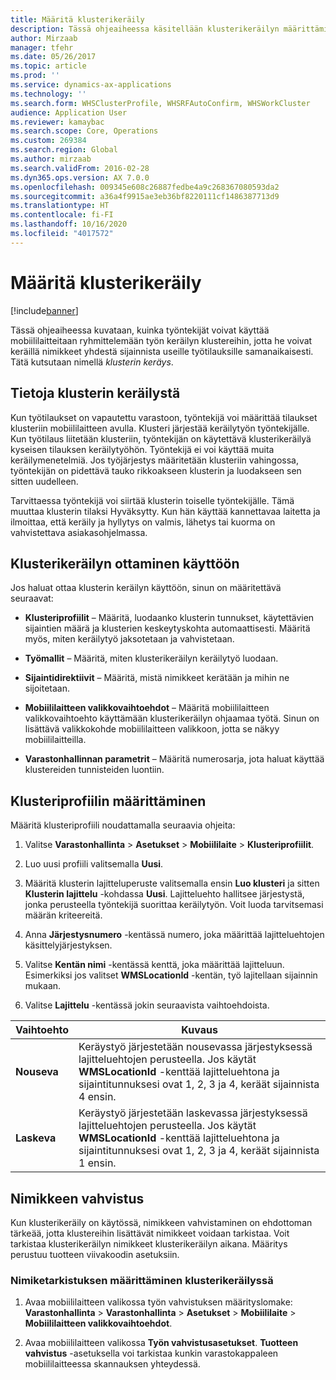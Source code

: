 ```yaml
---
title: Määritä klusterikeräily
description: Tässä ohjeaiheessa käsitellään klusterikeräilyn määrittämistä ja nimikevahvistuksen käyttämistä klusterikeräilyssä.
author: Mirzaab
manager: tfehr
ms.date: 05/26/2017
ms.topic: article
ms.prod: ''
ms.service: dynamics-ax-applications
ms.technology: ''
ms.search.form: WHSClusterProfile, WHSRFAutoConfirm, WHSWorkCluster
audience: Application User
ms.reviewer: kamaybac
ms.search.scope: Core, Operations
ms.custom: 269384
ms.search.region: Global
ms.author: mirzaab
ms.search.validFrom: 2016-02-28
ms.dyn365.ops.version: AX 7.0.0
ms.openlocfilehash: 009345e608c26887fedbe4a9c268367080593da2
ms.sourcegitcommit: a36a4f9915ae3eb36bf8220111cf1486387713d9
ms.translationtype: HT
ms.contentlocale: fi-FI
ms.lasthandoff: 10/16/2020
ms.locfileid: "4017572"
---
```

# <a name="set-up-cluster-picking"></a>Määritä klusterikeräily

[!include[banner](../includes/banner.md)]

Tässä ohjeaiheessa kuvataan, kuinka työntekijät voivat käyttää mobiililaitteitaan ryhmittelemään työn keräilyn klustereihin, jotta he voivat keräillä nimikkeet yhdestä sijainnista useille työtilauksille samanaikaisesti. Tätä kutsutaan nimellä *klusterin keräys*.

## <a name="about-cluster-picking"></a>Tietoja klusterin keräilystä

Kun työtilaukset on vapautettu varastoon, työntekijä voi määrittää tilaukset klusteriin mobiililaitteen avulla. Klusteri järjestää keräilytyön työntekijälle. Kun työtilaus liitetään klusteriin, työntekijän on käytettävä klusterikeräilyä kyseisen tilauksen keräilytyöhön. Työntekijä ei voi käyttää muita keräilymenetelmiä. Jos työjärjestys määritetään klusteriin vahingossa, työntekijän on pidettävä tauko rikkoakseen klusterin ja luodakseen sen sitten uudelleen.

Tarvittaessa työntekijä voi siirtää klusterin toiselle työntekijälle. Tämä muuttaa klusterin tilaksi Hyväksytty. Kun hän käyttää kannettavaa laitetta ja ilmoittaa, että keräily ja hyllytys on valmis, lähetys tai kuorma on vahvistettava asiakasohjelmassa.

## <a name="enable-cluster-picking"></a>Klusterikeräilyn ottaminen käyttöön

Jos haluat ottaa klusterin keräilyn käyttöön, sinun on määritettävä seuraavat:

- **Klusteriprofiilit** – Määritä, luodaanko klusterin tunnukset, käytettävien sijaintien määrä ja klusterien keskeytyskohta automaattisesti. Määritä myös, miten keräilytyö jaksotetaan ja vahvistetaan.

- **Työmallit** – Määritä, miten klusterikeräilyn keräilytyö luodaan.

- **Sijaintidirektiivit** – Määritä, mistä nimikkeet kerätään ja mihin ne sijoitetaan.

- **Mobiililaitteen valikkovaihtoehdot** – Määritä mobiililaitteen valikkovaihtoehto käyttämään klusterikeräilyn ohjaamaa työtä. Sinun on lisättävä valikkokohde mobiililaitteen valikkoon, jotta se näkyy mobiililaitteilla.

- **Varastonhallinnan parametrit** – Määritä numerosarja, jota haluat käyttää klustereiden tunnisteiden luontiin.

## <a name="set-up-a-cluster-profile"></a>Klusteriprofiilin määrittäminen

Määritä klusteriprofiili noudattamalla seuraavia ohjeita:

1. Valitse **Varastonhallinta** \> **Asetukset** \> **Mobiililaite** \> **Klusteriprofiilit**.

1. Luo uusi profiili valitsemalla **Uusi**.

1. Määritä klusterin lajitteluperuste valitsemalla ensin **Luo klusteri** ja sitten **Klusterin lajittelu** -kohdassa **Uusi**. Lajitteluehto hallitsee järjestystä, jonka perusteella työntekijä suorittaa keräilytyön. Voit luoda tarvitsemasi määrän kriteereitä.

1. Anna **Järjestysnumero** -kentässä numero, joka määrittää lajitteluehtojen käsittelyjärjestyksen.

1. Valitse **Kentän nimi** -kentässä kenttä, joka määrittää lajitteluun. Esimerkiksi jos valitset **WMSLocationId** -kentän, työ lajitellaan sijainnin mukaan.

1. Valitse **Lajittelu** -kentässä jokin seuraavista vaihtoehdoista.

| **Vaihtoehto**     | **Kuvaus**                                                                                                                                                                                                                    |
|----------------|------------------------------------------------------------------------------------------------------------------------------------------------------------------------------------------------------------------------------------|
| **Nouseva**  | Keräystyö järjestetään nousevassa järjestyksessä lajitteluehtojen perusteella. Jos käytät **WMSLocationId** -kenttää lajitteluehtona ja sijaintitunnuksesi ovat 1, 2, 3 ja 4, keräät sijainnista 4 ensin. |
| **Laskeva** | Keräystyö järjestetään laskevassa järjestyksessä lajitteluehtojen perusteella. Jos käytät **WMSLocationId** -kenttää lajitteluehtona ja sijaintitunnuksesi ovat 1, 2, 3 ja 4, keräät sijainnista 1 ensin. |

## <a name="item-confirmation"></a>Nimikkeen vahvistus

Kun klusterikeräily on käytössä, nimikkeen vahvistaminen on ehdottoman tärkeää, jotta klustereihin lisättävät nimikkeet voidaan tarkistaa. Voit tarkistaa klusterikeräilyn nimikkeet klusterikeräilyn aikana. Määritys perustuu tuotteen viivakoodin asetuksiin.

### <a name="set-up-item-verification-with-cluster-picking"></a>Nimiketarkistuksen määrittäminen klusterikeräilyssä

1. Avaa mobiililaitteen valikossa työn vahvistuksen määrityslomake: **Varastonhallinta** \> **Varastonhallinta** \> **Asetukset** \> **Mobiililaite** \> **Mobiililaitteen valikkovaihtoehdot**.

1. Avaa mobiililaitteen valikossa **Työn vahvistusasetukset**. **Tuotteen vahvistus** -asetuksella voi tarkistaa kunkin varastokappaleen mobiililaitteessa skannauksen yhteydessä.
